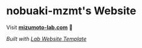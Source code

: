 
# nobuaki-mzmt's Website

Visit **[mizumoto-lab.com](http://mizumoto-lab.com)** 🚀

_Built with [Lab Website Template](https://greene-lab.gitbook.io/lab-website-template-docs)_

